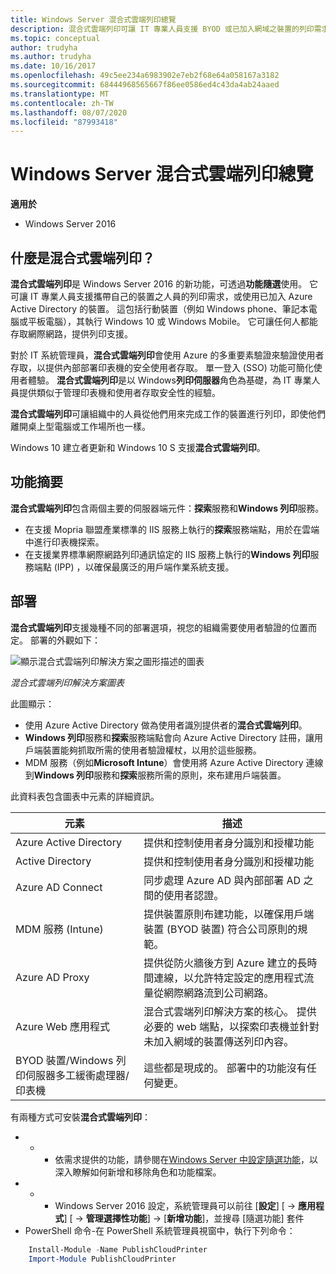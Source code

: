 ```yaml
---
title: Windows Server 混合式雲端列印總覽
description: 混合式雲端列印可讓 IT 專業人員支援 BYOD 或已加入網域之裝置的列印需求。
ms.topic: conceptual
author: trudyha
ms.author: trudyha
ms.date: 10/16/2017
ms.openlocfilehash: 49c5ee234a6983902e7eb2f68e64a058167a3182
ms.sourcegitcommit: 68444968565667f86ee0586ed4c43da4ab24aaed
ms.translationtype: MT
ms.contentlocale: zh-TW
ms.lasthandoff: 08/07/2020
ms.locfileid: "87993418"
---
```

# <a name="windows-server-hybrid-cloud-print-overview"></a>Windows Server 混合式雲端列印總覽

**適用於**
-   Windows Server 2016

## <a name="what-is-hybrid-cloud-print"></a>什麼是混合式雲端列印？
**混合式雲端列印**是 Windows Server 2016 的新功能，可透過**功能隨選**使用。 它可讓 IT 專業人員支援攜帶自己的裝置之人員的列印需求，或使用已加入 Azure Active Directory 的裝置。 這包括行動裝置（例如 Windows phone、筆記本電腦或平板電腦），其執行 Windows 10 或 Windows Mobile。 它可讓任何人都能存取網際網路，提供列印支援。

對於 IT 系統管理員，**混合式雲端列印**會使用 Azure 的多重要素驗證來驗證使用者存取，以提供內部部署印表機的安全使用者存取。 單一登入 (SSO) 功能可簡化使用者體驗。 **混合式雲端列印**是以 Windows**列印伺服器**角色為基礎，為 IT 專業人員提供類似于管理印表機和使用者存取安全性的經驗。

**混合式雲端列印**可讓組織中的人員從他們用來完成工作的裝置進行列印，即使他們離開桌上型電腦或工作場所也一樣。

Windows 10 建立者更新和 Windows 10 S 支援**混合式雲端列印**。

## <a name="feature-summary"></a>功能摘要
**混合式雲端列印**包含兩個主要的伺服器端元件：**探索**服務和**Windows 列印**服務。
- 在支援 Mopria 聯盟產業標準的 IIS 服務上執行的**探索**服務端點，用於在雲端中進行印表機探索。
- 在支援業界標準網際網路列印通訊協定的 IIS 服務上執行的**Windows 列印**服務端點 (IPP) ，以確保最廣泛的用戶端作業系統支援。

## <a name="deployment"></a>部署
**混合式雲端列印**支援幾種不同的部署選項，視您的組織需要使用者驗證的位置而定。 部署的外觀如下：

![顯示混合式雲端列印解決方案之圖形描述的圖表](../media/hybrid-cloud-print/wshcp-deployment-options.png)

*混合式雲端列印解決方案圖表*

此圖顯示：
- 使用 Azure Active Directory 做為使用者識別提供者的**混合式雲端列印**。
- **Windows 列印**服務和**探索**服務端點會向 Azure Active Directory 註冊，讓用戶端裝置能夠抓取所需的使用者驗證權杖，以用於這些服務。
- MDM 服務（例如**Microsoft Intune**）會使用將 Azure Active Directory 連線到**Windows 列印**服務和**探索**服務所需的原則，來布建用戶端裝置。

此資料表包含圖表中元素的詳細資訊。

| 元素 | 描述 |
| ------- | ----------- |
| Azure Active Directory  | 提供和控制使用者身分識別和授權功能 |
| Active Directory        | 提供和控制使用者身分識別和授權功能 |
| Azure AD Connect  | 同步處理 Azure AD 與內部部署 AD 之間的使用者認證。 |
| MDM 服務 (Intune)  | 提供裝置原則布建功能，以確保用戶端裝置 (BYOD 裝置) 符合公司原則的規範。 |
| Azure AD Proxy | 提供從防火牆後方到 Azure 建立的長時間連線，以允許特定設定的應用程式流量從網際網路流到公司網路。 |
| Azure Web 應用程式 | 混合式雲端列印解決方案的核心。 提供必要的 web 端點，以探索印表機並針對未加入網域的裝置傳送列印內容。 |
| BYOD 裝置/Windows 列印伺服器多工緩衝處理器/印表機 | 這些都是現成的。 部署中的功能沒有任何變更。 |

有兩種方式可安裝**混合式雲端列印**：
- * * 依需求提供的功能，請參閱在[Windows Server 中設定隨選功能](../server-manager/configure-features-on-demand-in-windows-server.md)，以深入瞭解如何新增和移除角色和功能檔案。
- * * Windows Server 2016 設定，系統管理員可以前往 [**設定**] [  ->  **應用程式**] [  ->  **管理選擇性功能**]  ->  [**新增功能**]，並搜尋 [隨選功能] 套件
- PowerShell 命令-在 PowerShell 系統管理員視窗中，執行下列命令：

```PowerShell
    Install-Module -Name PublishCloudPrinter
    Import-Module PublishCloudPrinter
```